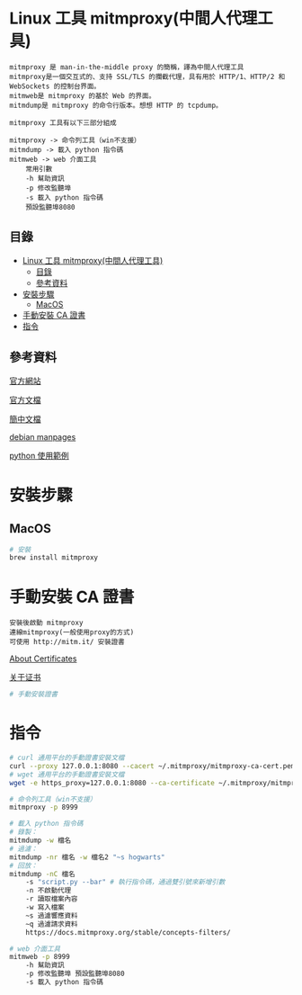 # Linux 工具 mitmproxy(中間人代理工具)

```
mitmproxy 是 man-in-the-middle proxy 的簡稱，譯為中間人代理工具
mitmproxy是一個交互式的、支持 SSL/TLS 的攔截代理，具有用於 HTTP/1、HTTP/2 和 WebSockets 的控制台界面。
mitmweb是 mitmproxy 的基於 Web 的界面。
mitmdump是 mitmproxy 的命令行版本。想想 HTTP 的 tcpdump。

mitmproxy 工具有以下三部分組成

mitmproxy -> 命令列工具（win不支援）
mitmdump -> 載入 python 指令碼
mitmweb -> web 介面工具
	常用引數
	-h 幫助資訊
	-p 修改監聽埠
	-s 載入 python 指令碼
	預設監聽埠8080
```

## 目錄

- [Linux 工具 mitmproxy(中間人代理工具)](#linux-工具-mitmproxy中間人代理工具)
	- [目錄](#目錄)
	- [參考資料](#參考資料)
- [安裝步驟](#安裝步驟)
	- [MacOS](#macos)
- [手動安裝 CA 證書](#手動安裝-ca-證書)
- [指令](#指令)

## 參考資料

[官方網站](https://mitmproxy.org/)

[官方文檔](https://docs.mitmproxy.org/stable/)

[簡中文檔](https://ptorch.com/docs/10/mitmproxy_introduction)

[debian manpages](https://manpages.debian.org/jessie/mitmproxy/mitmproxy.1)

[python 使用範例](https://docs.mitmproxy.org/stable/addons-examples/)

# 安裝步驟

## MacOS

```bash
# 安裝
brew install mitmproxy
```

# 手動安裝 CA 證書

```
安裝後啟動 mitmproxy
連線mitmproxy(一般使用proxy的方式)
可使用 http://mitm.it/ 安裝證書
```

[About Certificates](https://docs.mitmproxy.org/stable/concepts-certificates/)

[关于证书](https://ptorch.com/docs/10/mitmproxy-concepts-certificates)

```bash
# 手動安裝證書
```

# 指令

```bash
# curl 通用平台的手動證書安裝文檔
curl --proxy 127.0.0.1:8080 --cacert ~/.mitmproxy/mitmproxy-ca-cert.pem https://example.com/
# wget 通用平台的手動證書安裝文檔
wget -e https_proxy=127.0.0.1:8080 --ca-certificate ~/.mitmproxy/mitmproxy-ca-cert.pem https://example.com/

# 命令列工具（win不支援）
mitmproxy -p 8999

# 載入 python 指令碼
# 錄製：
mitmdump -w 檔名
# 過濾：
mitmdump -nr 檔名 -w 檔名2 "~s hogwarts"
# 回放：
mitmdump -nC 檔名
	-s "script.py --bar" # 執行指令碼，通過雙引號來新增引數
	-n 不啟動代理
	-r 讀取檔案內容
	-w 寫入檔案
	~s 過濾響應資料
	~q 過濾請求資料
	https://docs.mitmproxy.org/stable/concepts-filters/

# web 介面工具
mitmweb -p 8999
	-h 幫助資訊
	-p 修改監聽埠 預設監聽埠8080
	-s 載入 python 指令碼
```